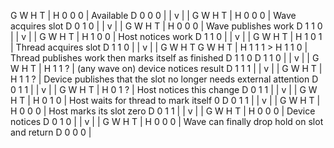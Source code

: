 

  G W H T   | 
H 0   0 0   | Available
D 0 0 0     | 
            | 
    v       | 
            | 
  G W H T   | 
H 0   0 0   | Wave acquires slot
D 0 1 0     | 
            | 
    v       | 
            | 
  G W H T   | 
H 0   0 0   | Wave publishes work
D 1 1 0     | 
            | 
    v       | 
            | 
  G W H T   | 
H 1   0 0   | Host notices work
D 1 1 0     | 
            | 
    v       | 
            | 
  G W H T   | 
H 1   0 1   | Thread acquires slot
D 1 1 0     | 
            | 
    v       | 
            | 
  G W H T        G W H T         |
H 1   1 1   >  H 1   1 0         | Thread publishes work then marks itself as finished 
D 1 1 0        D 1 1 0           |
            | 
    v       | 
            | 
  G W H T   | 
H 1   1 ?   | (any wave on) device notices result
D 1 1 1     | 
            | 
    v       | 
            | 
  G W H T   | 
H 1   1 ?   | Device publishes that the slot no longer needs external attention
D 0 1 1     | 
            | 
    v       | 
            | 
  G W H T   | 
H 0   1 ?   | Host notices this change
D 0 1 1     | 
            | 
    v       | 
            | 
  G W H T   | 
H 0   1 0   | Host waits for thread to mark itself 0
D 0 1 1     | 
            | 
    v       | 
            | 
  G W H T   | 
H 0   0 0   | Host marks its slot zero
D 0 1 1     | 
            | 
    v       | 
            | 
  G W H T   | 
H 0   0 0   | Device notices
D 0 1 0     |
            | 
    v       | 
            | 
  G W H T   | 
H 0   0 0   | Wave can finally drop hold on slot and return
D 0 0 0     |







